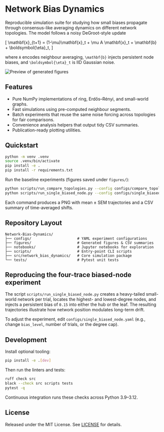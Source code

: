 # Network Bias Dynamics

Reproducible simulation suite for studying how small biases propagate through consensus-like averaging dynamics on different network topologies. The model follows a noisy DeGroot-style update

\[
\mathbf{x}_{t+1} = (1-\mu)\mathbf{x}_t + \mu A \mathbf{x}_t + \mathbf{b} + \boldsymbol{\eta}_t,
\]

where `A` encodes neighbour averaging, `\mathbf{b}` injects persistent node biases, and `\boldsymbol{\eta}_t` is IID Gaussian noise.

![Preview of generated figures](figures/compare_topologies.png)

## Features

- Pure NumPy implementations of ring, Erdős–Rényi, and small-world graphs.
- Fast simulations using pre-computed neighbour segments.
- Batch experiments that reuse the same noise forcing across topologies for fair comparisons.
- Convenience analysis helpers that output tidy CSV summaries.
- Publication-ready plotting utilities.

## Quickstart

```bash
python -m venv .venv
source .venv/bin/activate
pip install -e .
pip install -r requirements.txt
```

Run the baseline experiments (figures saved under `figures/`):

```bash
python scripts/run_compare_topologies.py --config configs/compare_topologies.yaml
python scripts/run_single_biased_node.py --config configs/single_biased_node.yaml
```

Each command produces a PNG with mean ± SEM trajectories and a CSV summary of time-averaged shifts.

## Repository Layout

```
Network-Bias-Dynamics/
├── configs/                     # YAML experiment configurations
├── figures/                     # Generated figures & CSV summaries
├── notebooks/                   # Jupyter notebooks for exploration
├── scripts/                     # Entry-point CLI scripts
├── src/network_bias_dynamics/   # Core simulation package
└── tests/                       # Pytest unit tests
```

## Reproducing the four-trace biased-node experiment

The script `scripts/run_single_biased_node.py` creates a heavy-tailed small-world network per trial, locates the highest- and lowest-degree nodes, and injects a persistent bias of `0.15` into either the hub or the leaf. The resulting trajectories illustrate how network position modulates long-term drift.

To adjust the experiment, edit `configs/single_biased_node.yaml` (e.g., change `bias_level`, number of trials, or the degree cap).

## Development

Install optional tooling:

```bash
pip install -e .[dev]
```

Then run the linters and tests:

```bash
ruff check src
black --check src scripts tests
pytest -q
```

Continuous integration runs these checks across Python 3.9–3.12.

## License

Released under the MIT License. See [LICENSE](LICENSE) for details.
